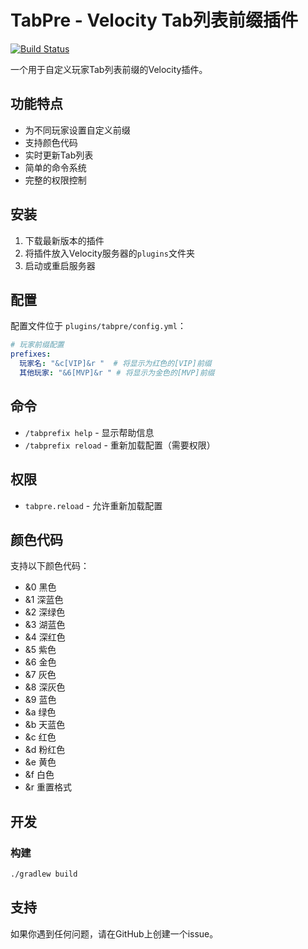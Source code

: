 # TabPre - Velocity Tab列表前缀插件

[![Build Status](https://github.com/XRain66/tabpre/workflows/Build/badge.svg)](https://github.com/XRain66/tabpre/actions)

一个用于自定义玩家Tab列表前缀的Velocity插件。

## 功能特点

- 为不同玩家设置自定义前缀
- 支持颜色代码
- 实时更新Tab列表
- 简单的命令系统
- 完整的权限控制

## 安装

1. 下载最新版本的插件
2. 将插件放入Velocity服务器的`plugins`文件夹
3. 启动或重启服务器

## 配置

配置文件位于 `plugins/tabpre/config.yml`：

```yaml
# 玩家前缀配置
prefixes:
  玩家名: "&c[VIP]&r "  # 将显示为红色的[VIP]前缀
  其他玩家: "&6[MVP]&r " # 将显示为金色的[MVP]前缀
```

## 命令

- `/tabprefix help` - 显示帮助信息
- `/tabprefix reload` - 重新加载配置（需要权限）

## 权限

- `tabpre.reload` - 允许重新加载配置

## 颜色代码

支持以下颜色代码：
- &0 黑色
- &1 深蓝色
- &2 深绿色
- &3 湖蓝色
- &4 深红色
- &5 紫色
- &6 金色
- &7 灰色
- &8 深灰色
- &9 蓝色
- &a 绿色
- &b 天蓝色
- &c 红色
- &d 粉红色
- &e 黄色
- &f 白色
- &r 重置格式

## 开发

### 构建
```bash
./gradlew build
```

## 支持

如果你遇到任何问题，请在GitHub上创建一个issue。 